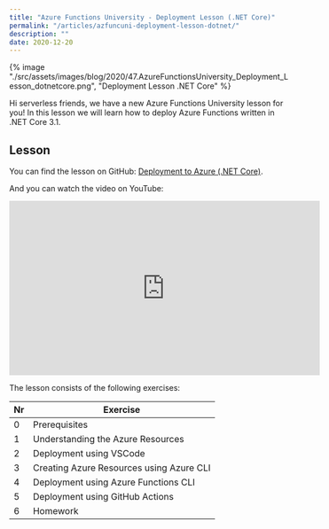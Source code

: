 ```yaml
---
title: "Azure Functions University - Deployment Lesson (.NET Core)"
permalink: "/articles/azfuncuni-deployment-lesson-dotnet/"
description: ""
date: 2020-12-20
---
```


{% image "./src/assets/images/blog/2020/47.AzureFunctionsUniversity_Deployment_Lesson_dotnetcore.png", "Deployment Lesson .NET Core" %}

Hi serverless friends, we have a new Azure Functions University lesson for you! In this lesson we will learn how to deploy Azure Functions written in .NET Core 3.1.

## Lesson

You can find the lesson on GitHub: [Deployment to Azure (.NET Core)](https://github.com/marcduiker/azure-functions-university/blob/main/lessons/dotnetcore31/deployment/README.md).

And you can watch the video on YouTube:

<iframe width="560" height="315" src="https://www.youtube.com/embed/-B8dE4GTWsk" title="YouTube video player" frameborder="0" allow="accelerometer; autoplay; clipboard-write; encrypted-media; gyroscope; picture-in-picture" allowfullscreen></iframe>

The lesson consists of the following exercises:

|Nr|Exercise
|-|-
|0|Prerequisites
|1|Understanding the Azure Resources
|2|Deployment using VSCode
|3|Creating Azure Resources using Azure CLI
|4|Deployment using Azure Functions CLI
|5|Deployment using GitHub Actions
|6|Homework